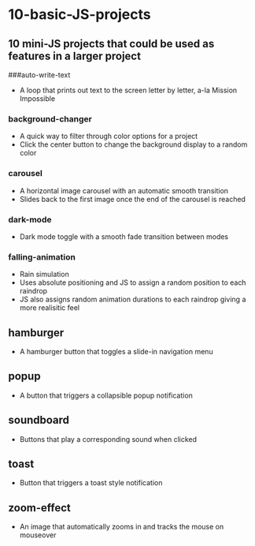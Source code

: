 # 10-basic-JS-projects

## 10 mini-JS projects that could be used as features in a larger project

###auto-write-text
* A loop that prints out text to the screen letter by letter, a-la Mission Impossible

### background-changer
* A quick way to filter through color options for a project
* Click the center button to change the background display to a random color

### carousel
* A horizontal image carousel with an automatic smooth transition
* Slides back to the first image once the end of the carousel is reached

### dark-mode
* Dark mode toggle with a smooth fade transition between modes

### falling-animation
* Rain simulation
* Uses absolute positioning and JS to assign a random position to each raindrop
* JS also assigns random animation durations to each raindrop giving a more realisitic feel

## hamburger
* A hamburger button that toggles a slide-in navigation menu

## popup
* A button that triggers a collapsible popup notification

## soundboard
* Buttons that play a corresponding sound when clicked

## toast
* Button that triggers a toast style notification

## zoom-effect
* An image that automatically zooms in and tracks the mouse on mouseover
